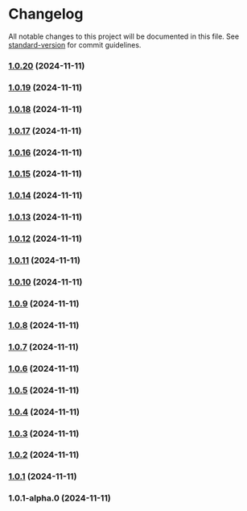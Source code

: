 # Changelog

All notable changes to this project will be documented in this file. See [standard-version](https://github.com/conventional-changelog/standard-version) for commit guidelines.

### [1.0.20](https://github.com/ohimg/ohimg-js/compare/v1.0.19...v1.0.20) (2024-11-11)

### [1.0.19](https://github.com/ohimg/ohimg-js/compare/v1.0.18...v1.0.19) (2024-11-11)

### [1.0.18](https://github.com/ohimg/ohimg-js/compare/v1.0.17...v1.0.18) (2024-11-11)

### [1.0.17](https://github.com/ohimg/ohimg-js/compare/v1.0.16...v1.0.17) (2024-11-11)

### [1.0.16](https://github.com/ohimg/ohimg-js/compare/v1.0.15...v1.0.16) (2024-11-11)

### [1.0.15](https://github.com/ohimg/ohimg-js/compare/v1.0.14...v1.0.15) (2024-11-11)

### [1.0.14](https://github.com/ohimg/ohimg-js/compare/v1.0.13...v1.0.14) (2024-11-11)

### [1.0.13](https://github.com/ohimg/ohimg-js/compare/v1.0.12...v1.0.13) (2024-11-11)

### [1.0.12](https://github.com/ohimg/ohimg-js/compare/v1.0.11...v1.0.12) (2024-11-11)

### [1.0.11](https://github.com/ohimg/ohimg-js/compare/v1.0.10...v1.0.11) (2024-11-11)

### [1.0.10](https://github.com/ohimg/ohimg-js/compare/v1.0.9...v1.0.10) (2024-11-11)

### [1.0.9](https://github.com/ohimg/ohimg-js/compare/v1.0.8...v1.0.9) (2024-11-11)

### [1.0.8](https://github.com/ohimg/ohimg-js/compare/v1.0.7...v1.0.8) (2024-11-11)

### [1.0.7](https://github.com/ohimg/ohimg-js/compare/v1.0.6...v1.0.7) (2024-11-11)

### [1.0.6](https://github.com/ohimg/ohimg-js/compare/v1.0.5...v1.0.6) (2024-11-11)

### [1.0.5](https://github.com/ohimg/ohimg-js/compare/v1.0.4...v1.0.5) (2024-11-11)

### [1.0.4](https://github.com/ohimg/ohimg-js/compare/v1.0.3...v1.0.4) (2024-11-11)

### [1.0.3](https://github.com/ohimg/ohimg-js/compare/v1.0.2...v1.0.3) (2024-11-11)

### [1.0.2](https://github.com/ohimg/ohimg-js/compare/v1.0.1...v1.0.2) (2024-11-11)

### [1.0.1](https://github.com/ohimg/ohimg-js/compare/v1.0.1-alpha.0...v1.0.1) (2024-11-11)

### 1.0.1-alpha.0 (2024-11-11)
